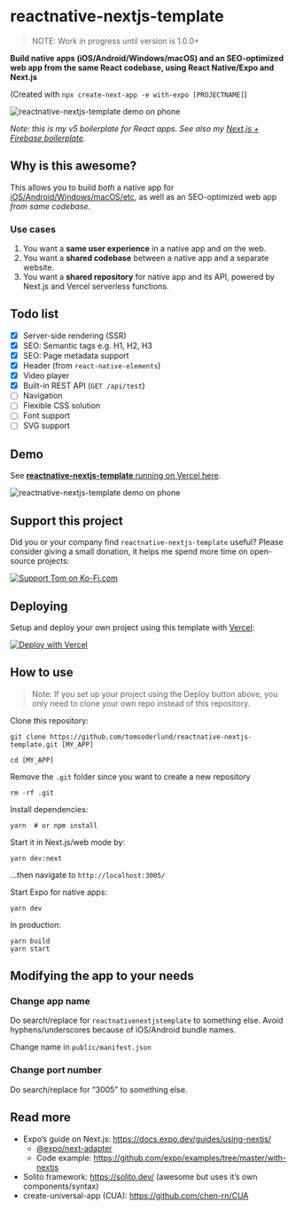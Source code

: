 # reactnative-nextjs-template

> NOTE: Work in progress until version is 1.0.0+

**Build native apps (iOS/Android/Windows/macOS) and an SEO-optimized web app from the same React codebase, using React Native/Expo and Next.js**

(Created with `npx create-next-app -e with-expo [PROJECTNAME]`)

![reactnative-nextjs-template demo on phone](docs/github_preview.jpg)

_Note: this is my v5 boilerplate for React apps. See also my [Next.js + Firebase boilerplate](https://github.com/tomsoderlund/nextjs-pwa-firebase-boilerplate)._

## Why is this awesome?

This allows you to build _both_ a native app for [iOS/Android/Windows/macOS/etc](https://reactnative.dev/docs/out-of-tree-platforms), as well as an SEO-optimized web app _from same codebase_.

### Use cases

1. You want a **same user experience** in a native app and on the web.
2. You want a **shared codebase** between a native app and a separate website.
3. You want a **shared repository** for native app and its API, powered by Next.js and Vercel serverless functions.

## Todo list

- [X] Server-side rendering (SSR)
- [X] SEO: Semantic tags e.g. H1, H2, H3
- [X] SEO: Page metadata support
- [X] Header (from `react-native-elements`)
- [X] Video player
- [x] Built-in REST API (`GET /api/test`)
- [ ] Navigation
- [ ] Flexible CSS solution
- [ ] Font support
- [ ] SVG support

## Demo

See [**reactnative-nextjs-template** running on Vercel here](https://reactnativenextjstemplate.vercel.app/).

![reactnative-nextjs-template demo on phone](docs/demo.jpg)

## Support this project

Did you or your company find `reactnative-nextjs-template` useful? Please consider giving a small donation, it helps me spend more time on open-source projects:

[![Support Tom on Ko-Fi.com](https://www.tomsoderlund.com/ko-fi_tomsoderlund_50.png)](https://ko-fi.com/tomsoderlund)

## Deploying

Setup and deploy your own project using this template with [Vercel](https://vercel.com):

[![Deploy with Vercel](https://vercel.com/button)](https://vercel.com/import/git?s=https%3A%2F%2Fgithub.com%2Ftomsoderlund%2Freactnative-nextjs-template&env=NEXT_PUBLIC_FIREBASE_API_KEY&envDescription=Enter%20your%20public%20Firebase%20API%20Key&envLink=https://github.com/tomsoderlund/reactnative-nextjs-template#deploying-with-vercel)

## How to use

> Note: If you set up your project using the Deploy button above, you only need to clone your own repo instead of this repository.

Clone this repository:

    git clone https://github.com/tomsoderlund/reactnative-nextjs-template.git [MY_APP]
    
    cd [MY_APP]

Remove the `.git` folder since you want to create a new repository

    rm -rf .git

Install dependencies:

    yarn  # or npm install

Start it in Next.js/web mode by:

    yarn dev:next

…then navigate to `http://localhost:3005/`

Start Expo for native apps:

	yarn dev

In production:

    yarn build
    yarn start

## Modifying the app to your needs

### Change app name

Do search/replace for `reactnativenextjstemplate` to something else. Avoid hyphens/underscores because of iOS/Android bundle names.

Change name in `public/manifest.json`

### Change port number

Do search/replace for “3005” to something else.

## Read more

- Expo’s guide on Next.js: https://docs.expo.dev/guides/using-nextjs/
    - [@expo/next-adapter](https://github.com/expo/expo-cli/tree/main/packages/next-adapter)
    - Code example: https://github.com/expo/examples/tree/master/with-nextjs
- Solito framework: https://solito.dev/ (awesome but uses it’s own components/syntax)
- create-universal-app (CUA): https://github.com/chen-rn/CUA
